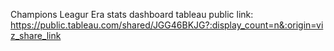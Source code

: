 Champions Leagur Era stats dashboard tableau public link: https://public.tableau.com/shared/JGG46BKJG?:display_count=n&:origin=viz_share_link

